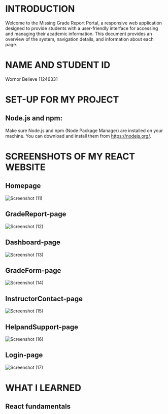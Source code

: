 # INTRODUCTION
Welcome to the Missing Grade Report Portal, a responsive web application designed to provide students with a user-friendly interface for accessing and managing their academic information. This document provides an overview of the system, navigation details, and information about each page.

# NAME AND STUDENT ID
Wornor Believe  11246331

# SET-UP FOR MY PROJECT
## Node.js and npm:
Make sure Node.js and npm (Node Package Manager) are installed on your machine. You can download and install them from https://nodejs.org/.

# SCREENSHOTS OF MY REACT WEBSITE
## Homepage
![Screenshot (11)](https://github.com/Believe-wr/Frontend-Grading-Assignment/assets/151064445/10c4b9bb-ed26-4409-a303-4cdb545e334c)

## GradeReport-page
![Screenshot (12)](https://github.com/Believe-wr/Frontend-Grading-Assignment/assets/151064445/8cc48cb3-8a2c-4706-a00c-33a304e4bfce)

## Dashboard-page
![Screenshot (13)](https://github.com/Believe-wr/Frontend-Grading-Assignment/assets/151064445/c8c57a51-140a-437d-ba50-c7ed7787ee0a)

## GradeForm-page
![Screenshot (14)](https://github.com/Believe-wr/Frontend-Grading-Assignment/assets/151064445/0641736e-d9ce-4418-8da3-9cde868e5b8e)

## InstructorContact-page
![Screenshot (15)](https://github.com/Believe-wr/Frontend-Grading-Assignment/assets/151064445/c0ca2b9a-97f7-4786-a30c-f39f42f0958b)

## HelpandSupport-page
![Screenshot (16)](https://github.com/Believe-wr/Frontend-Grading-Assignment/assets/151064445/3fcd0d12-da04-45af-93ee-17908fe1ba92)

## Login-page
![Screenshot (17)](https://github.com/Believe-wr/Frontend-Grading-Assignment/assets/151064445/09e08159-7d0f-45b2-8d08-e13b2e5e74cf)

# WHAT I LEARNED
## React fundamentals








